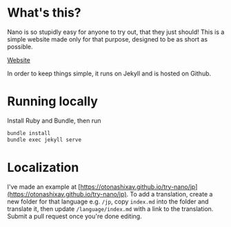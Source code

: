 # What's this?

Nano is so stupidly easy for anyone to try out, that they just should! This is a simple website made only for that purpose, designed to be as short as possible. 

[Website](https://otonashixav.github.io/try-nano)

In order to keep things simple, it runs on Jekyll and is hosted on Github. 

# Running locally

Install Ruby and Bundle, then run 

```sh
bundle install
bundle exec jekyll serve
```

# Localization

I've made an example at [https://otonashixav.github.io/try-nano/jp](https://otonashixav.github.io/try-nano/jp). To add a translation, create a new folder for that language e.g. `/jp`, copy `index.md` into the folder and translate it, then update `/language/index.md` with a link to the translation. Submit a pull request once you're done editing.
